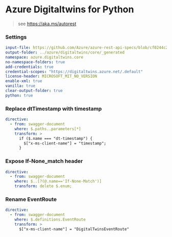 # Azure Digitaltwins for Python

> see https://aka.ms/autorest

### Settings
``` yaml
input-file: https://github.com/Azure/azure-rest-api-specs/blob/cf0244c2ee8ea158fea446786347bf0263a4d5b3/specification/digitaltwins/data-plane/Microsoft.DigitalTwins/stable/2022-05-31/digitaltwins.json
output-folder: ../azure/digitaltwins/core/_generated
namespace: azure.digitaltwins.core
no-namespace-folders: true
add-credentials: true
credential-scopes: "https://digitaltwins.azure.net/.default"
license-header: MICROSOFT_MIT_NO_VERSION
enable-xml: true
vanilla: true
clear-output-folder: true
python: true
```

### Replace dtTimestamp with timestamp

```yaml
directive:
  - from: swagger-document
    where: $.paths..parameters[*]
    transform: >
      if ($.name === "dt-timestamp") {
        $["x-ms-client-name"] = "timestamp";
      }
```

### Expose If-None_match header

```yaml
directive:
  - from: swagger-document
    where: $..[?(@.name=='If-None-Match')]
    transform: delete $.enum;
```

### Rename EventRoute

```yaml
directive:
  - from: swagger-document
    where: $.definitions.EventRoute
    transform: >
      $["x-ms-client-name"] = "DigitalTwinsEventRoute"
```

